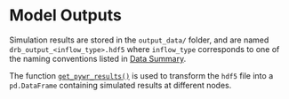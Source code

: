 # Model Outputs

Simulation results are stored in the `output_data/` folder, and are named `drb_output_<inflow_type>.hdf5` where `inflow_type` corresponds to one of the naming conventions listed in [Data Summary](../../Supplemental/data_summary.md).

The function [`get_pywr_results()`](../../API_References/drb_make_figs.md) is used to transform the `hdf5` file into a `pd.DataFrame` containing simulated results at different nodes.
